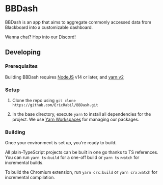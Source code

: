 # BBDash
BBDash is an app that aims to aggregate commonly accessed data from Blackboard into a customizable dashboard.

Wanna chat? Hop into our [Discord](https://discord.gg/mf2UrHFvRb)!

## Developing

### Prerequisites
Building BBDash requires [NodeJS](https://nodejs.org/en/download/) v14 or later, and [yarn v2](https://yarnpkg.com/)

### Setup
1. Clone the repo using `git clone https://github.com/EricRabil/BBDash.git`

2. In the base directory, execute `yarn` to install all dependencies for the project. We use [Yarn Workspaces](https://yarnpkg.com/features/workspaces) for managing our packages.

### Building
Once your environment is set up, you're ready to build.

All plain-TypeScript projects can be built in one go thanks to TS references. You can run `yarn ts:build` for a one-off build or `yarn ts:watch` for incremental builds.

To build the Chromium extension, run `yarn crx:build` or `yarn crx:watch` for incremental compilation.
